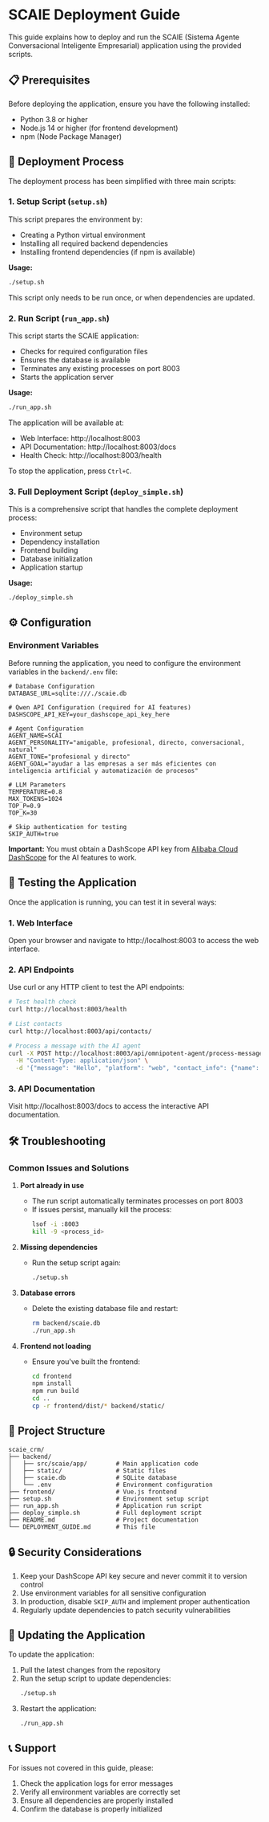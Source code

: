 # SCAIE Deployment Guide

This guide explains how to deploy and run the SCAIE (Sistema Agente Conversacional Inteligente Empresarial) application using the provided scripts.

## 📋 Prerequisites

Before deploying the application, ensure you have the following installed:

- Python 3.8 or higher
- Node.js 14 or higher (for frontend development)
- npm (Node Package Manager)

## 🚀 Deployment Process

The deployment process has been simplified with three main scripts:

### 1. Setup Script (`setup.sh`)

This script prepares the environment by:

- Creating a Python virtual environment
- Installing all required backend dependencies
- Installing frontend dependencies (if npm is available)

**Usage:**
```bash
./setup.sh
```

This script only needs to be run once, or when dependencies are updated.

### 2. Run Script (`run_app.sh`)

This script starts the SCAIE application:

- Checks for required configuration files
- Ensures the database is available
- Terminates any existing processes on port 8003
- Starts the application server

**Usage:**
```bash
./run_app.sh
```

The application will be available at:
- Web Interface: http://localhost:8003
- API Documentation: http://localhost:8003/docs
- Health Check: http://localhost:8003/health

To stop the application, press `Ctrl+C`.

### 3. Full Deployment Script (`deploy_simple.sh`)

This is a comprehensive script that handles the complete deployment process:

- Environment setup
- Dependency installation
- Frontend building
- Database initialization
- Application startup

**Usage:**
```bash
./deploy_simple.sh
```

## ⚙️ Configuration

### Environment Variables

Before running the application, you need to configure the environment variables in the `backend/.env` file:

```env
# Database Configuration
DATABASE_URL=sqlite:///./scaie.db

# Qwen API Configuration (required for AI features)
DASHSCOPE_API_KEY=your_dashscope_api_key_here

# Agent Configuration
AGENT_NAME=SCAI
AGENT_PERSONALITY="amigable, profesional, directo, conversacional, natural"
AGENT_TONE="profesional y directo"
AGENT_GOAL="ayudar a las empresas a ser más eficientes con inteligencia artificial y automatización de procesos"

# LLM Parameters
TEMPERATURE=0.8
MAX_TOKENS=1024
TOP_P=0.9
TOP_K=30

# Skip authentication for testing
SKIP_AUTH=true
```

**Important:** You must obtain a DashScope API key from [Alibaba Cloud DashScope](https://dashscope.console.aliyuncs.com/) for the AI features to work.

## 🧪 Testing the Application

Once the application is running, you can test it in several ways:

### 1. Web Interface

Open your browser and navigate to http://localhost:8003 to access the web interface.

### 2. API Endpoints

Use curl or any HTTP client to test the API endpoints:

```bash
# Test health check
curl http://localhost:8003/health

# List contacts
curl http://localhost:8003/api/contacts/

# Process a message with the AI agent
curl -X POST http://localhost:8003/api/omnipotent-agent/process-message \
  -H "Content-Type: application/json" \
  -d '{"message": "Hello", "platform": "web", "contact_info": {"name": "Test User", "phone": "123456789"}}'
```

### 3. API Documentation

Visit http://localhost:8003/docs to access the interactive API documentation.

## 🛠️ Troubleshooting

### Common Issues and Solutions

1. **Port already in use**
   - The run script automatically terminates processes on port 8003
   - If issues persist, manually kill the process:
     ```bash
     lsof -i :8003
     kill -9 <process_id>
     ```

2. **Missing dependencies**
   - Run the setup script again:
     ```bash
     ./setup.sh
     ```

3. **Database errors**
   - Delete the existing database file and restart:
     ```bash
     rm backend/scaie.db
     ./run_app.sh
     ```

4. **Frontend not loading**
   - Ensure you've built the frontend:
     ```bash
     cd frontend
     npm install
     npm run build
     cd ..
     cp -r frontend/dist/* backend/static/
     ```

## 📁 Project Structure

```
scaie_crm/
├── backend/
│   ├── src/scaie/app/        # Main application code
│   ├── static/               # Static files
│   ├── scaie.db              # SQLite database
│   └── .env                  # Environment configuration
├── frontend/                 # Vue.js frontend
├── setup.sh                  # Environment setup script
├── run_app.sh                # Application run script
├── deploy_simple.sh          # Full deployment script
├── README.md                 # Project documentation
└── DEPLOYMENT_GUIDE.md       # This file
```

## 🔒 Security Considerations

1. Keep your DashScope API key secure and never commit it to version control
2. Use environment variables for all sensitive configuration
3. In production, disable `SKIP_AUTH` and implement proper authentication
4. Regularly update dependencies to patch security vulnerabilities

## 🔄 Updating the Application

To update the application:

1. Pull the latest changes from the repository
2. Run the setup script to update dependencies:
   ```bash
   ./setup.sh
   ```
3. Restart the application:
   ```bash
   ./run_app.sh
   ```

## 📞 Support

For issues not covered in this guide, please:

1. Check the application logs for error messages
2. Verify all environment variables are correctly set
3. Ensure all dependencies are properly installed
4. Confirm the database is properly initialized